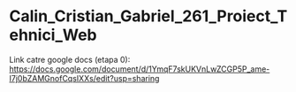 # Calin_Cristian_Gabriel_261_Proiect_Tehnici_Web

Link catre google docs (etapa 0): https://docs.google.com/document/d/1YmqF7skUKVnLwZCGP5P_ame-I7j0bZAMGnofCqsIXXs/edit?usp=sharing
